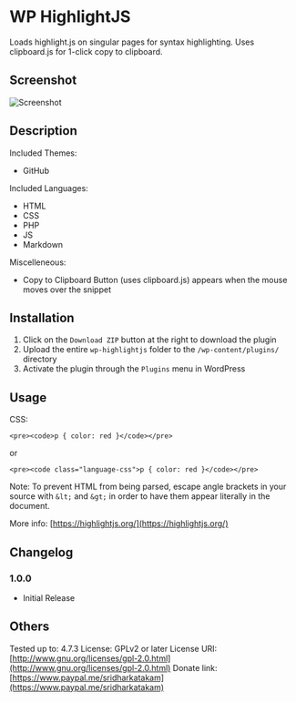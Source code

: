 # WP HighlightJS #

Loads highlight.js on singular pages for syntax highlighting. Uses clipboard.js for 1-click copy to clipboard.

## Screenshot ##

![Screenshot](http://d.pr/i/CQBY+ "Screenshot")

## Description ##

Included Themes:
* GitHub

Included Languages:

* HTML
* CSS
* PHP
* JS
* Markdown

Miscelleneous:
* Copy to Clipboard Button (uses clipboard.js) appears when the mouse moves over the snippet

## Installation ##

1. Click on the `Download ZIP` button at the right to download the plugin
2. Upload the entire `wp-highlightjs` folder to the `/wp-content/plugins/` directory
3. Activate the plugin through the `Plugins` menu in WordPress

## Usage ##

CSS:

`<pre><code>p { color: red }</code></pre>`

or

`<pre><code class="language-css">p { color: red }</code></pre>`

Note: To prevent HTML from being parsed, escape angle brackets in your source with `&lt;` and `&gt;` in order to have them appear literally in the document.

More info: [https://highlightjs.org/](https://highlightjs.org/)

## Changelog ##

### 1.0.0 ###
* Initial Release

## Others ##

Tested up to: 4.7.3 
License: GPLv2 or later 
License URI: [http://www.gnu.org/licenses/gpl-2.0.html](http://www.gnu.org/licenses/gpl-2.0.html) 
Donate link: [https://www.paypal.me/sridharkatakam](https://www.paypal.me/sridharkatakam)
